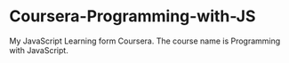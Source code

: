 # Coursera-Programming-with-JS
My JavaScript Learning form Coursera. The course name is Programming with JavaScript.
